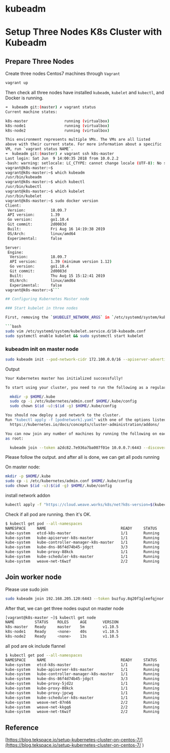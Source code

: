 # kubeadm
# Setup Three Nodes K8s Cluster with Kubeadm

## Prepare Three Nodes

Create three nodes Centos7 machines through `Vagrant`

```bash
vagrant up
```

Then check all three nodes have installed `kubeadm`, `kubelet` and `kubectl`, and Docker is running.

```bash
➜  kubeadm git:(master) ✗ vagrant status
Current machine states:

k8s-master                running (virtualbox)
k8s-node1                 running (virtualbox)
k8s-node2                 running (virtualbox)

This environment represents multiple VMs. The VMs are all listed
above with their current state. For more information about a specific
VM, run `vagrant status NAME`.
➜  kubeadm git:(master) ✗ vagrant ssh k8s-master
Last login: Sat Jun  9 14:00:35 2018 from 10.0.2.2
-bash: warning: setlocale: LC_CTYPE: cannot change locale (UTF-8): No such file or directory
vagrant@k8s-master:~$
vagrant@k8s-master:~$ which kubeadm
/usr/bin/kubeadm
vagrant@k8s-master:~$ which kubectl
/usr/bin/kubectl
vagrant@k8s-master:~$ which kubelet
/usr/bin/kubelet
vagrant@k8s-master:~$ sudo docker version
Client:
 Version:           18.09.7
 API version:       1.39
 Go version:        go1.10.4
 Git commit:        2d0083d
 Built:             Fri Aug 16 14:19:38 2019
 OS/Arch:           linux/amd64
 Experimental:      false

Server:
 Engine:
  Version:          18.09.7
  API version:      1.39 (minimum version 1.12)
  Go version:       go1.10.4
  Git commit:       2d0083d
  Built:            Thu Aug 15 15:12:41 2019
  OS/Arch:          linux/amd64
  Experimental:     false
vagrant@k8s-master:~$```

## Configuring Kubernetes Master node

### Start kubelet in three nodes

First, removing the `$KUBELET_NETWORK_ARGS` in `/etc/systemd/system/kubelet.service.d/10-kubeadm.conf` in all three nodes and start Kubelet

```bash
sudo vim /etc/systemd/system/kubelet.service.d/10-kubeadm.conf
sudo systemctl enable kubelet && sudo systemctl start kubelet
```

### kubeadm init on master node

```bash
sudo kubeadm init --pod-network-cidr 172.100.0.0/16 --apiserver-advertise-address 192.168.205.120
```

Output

```bash
Your Kubernetes master has initialized successfully!

To start using your cluster, you need to run the following as a regular user:

  mkdir -p $HOME/.kube
  sudo cp -i /etc/kubernetes/admin.conf $HOME/.kube/config
  sudo chown $(id -u):$(id -g) $HOME/.kube/config

You should now deploy a pod network to the cluster.
Run "kubectl apply -f [podnetwork].yaml" with one of the options listed at:
  https://kubernetes.io/docs/concepts/cluster-administration/addons/

You can now join any number of machines by running the following on each node
as root:

  kubeadm join --token a2dc82.7e936a7ba007f01e 10.0.0.7:6443 --discovery-token-ca-cert-hash sha256:30aca9f9c04f829a13c925224b34c47df0a784e9ba94e132a983658a70ee2914
```

Please follow the output. and after all is done, we can get all pods running

On master node:

```bash
mkdir -p $HOME/.kube
sudo cp -i /etc/kubernetes/admin.conf $HOME/.kube/config
sudo chown $(id -u):$(id -g) $HOME/.kube/config
```

install network addon

```bash
kubectl apply -f "https://cloud.weave.works/k8s/net?k8s-version=$(kubectl version | base64 | tr -d '\n')"
```

Check if all pod are running. then it's OK.

```bash
$ kubectl get pod --all-namespaces
NAMESPACE     NAME                                 READY     STATUS    RESTARTS   AGE
kube-system   etcd-k8s-master                      1/1       Running   0          2h
kube-system   kube-apiserver-k8s-master            1/1       Running   0          2h
kube-system   kube-controller-manager-k8s-master   1/1       Running   0          2h
kube-system   kube-dns-86f4d74b45-jdgct            3/3       Running   0          2h
kube-system   kube-proxy-88kck                     1/1       Running   0          2h
kube-system   kube-scheduler-k8s-master            1/1       Running   0          2h
kube-system   weave-net-t6wzf                      2/2       Running   0          45s
```

## Join worker node

Please use sudo join

```bash
sudo kubeadm join 192.168.205.120:6443 --token buzfuy.8q20f1gleefqjnor --discovery-token-ca-cert-hash sha256:6844c346b1de821d48747e7a3fd6dc6e408ebbc9018553de85f6704949c03b85
```

After that, we can get three nodes ouput on master node

```bash
[vagrant@k8s-master ~]$ kubectl get node
NAME         STATUS    ROLES     AGE       VERSION
k8s-master   Ready     master    5m        v1.10.5
k8s-node1    Ready     <none>    40s       v1.10.5
k8s-node2    Ready     <none>    13s       v1.10.5
```

all pod are ok include flannel

```bash
$ kubectl get pod --all-namespaces
NAMESPACE     NAME                                 READY     STATUS    RESTARTS   AGE
kube-system   etcd-k8s-master                      1/1       Running   0          2h
kube-system   kube-apiserver-k8s-master            1/1       Running   0          2h
kube-system   kube-controller-manager-k8s-master   1/1       Running   0          2h
kube-system   kube-dns-86f4d74b45-jdgct            3/3       Running   0          2h
kube-system   kube-proxy-5jd2z                     1/1       Running   0          1m
kube-system   kube-proxy-88kck                     1/1       Running   0          2h
kube-system   kube-proxy-jpcwg                     1/1       Running   0          34s
kube-system   kube-scheduler-k8s-master            1/1       Running   0          2h
kube-system   weave-net-87n66                      2/2       Running   0          1m
kube-system   weave-net-kkgq6                      2/2       Running   0          34s
kube-system   weave-net-t6wzf                      2/2       Running   0          3m
```


## Reference

[https://blog.tekspace.io/setup-kubernetes-cluster-on-centos-7/](https://blog.tekspace.io/setup-kubernetes-cluster-on-centos-7/
)

